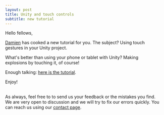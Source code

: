 ```yaml
---
layout: post
title: Unity and touch controls
subtitle: new tutorial
---
```


Hello fellows,

[Damien](/about/#damien) has cooked a new tutorial for you. The subject? Using touch gestures in your Unity project.

What's better than using your phone or tablet with Unity? Making explosions by touching it, of course!

Enough talking: [here is the tutorial](/tutorials/unity-touch-controls/).

Enjoy!


<br />As always, feel free to to send us your feedback or the mistakes you find. We are very open to discussion and we will try to fix our errors quickly. You can reach us using our [contact page](/contact).
